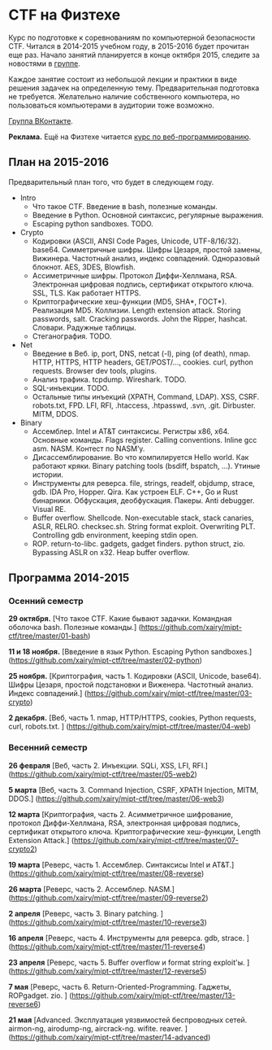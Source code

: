 CTF на Физтехе
==============

Курс по подготовке к соревнованиям по компьютерной безопасности CTF.
Читался в 2014-2015 учебном году, в 2015-2016 будет прочитан еще раз.
Начало занятий планируется в конце октября 2015, следите за новостями в [группе](https://vk.com/mipt_ctf).

Каждое занятие состоит из небольшой лекции и практики в виде решения задачек на определенную тему.
Предварительная подготовка не требуется.
Желательно наличие собственного компьютера, но пользоваться компьютерами в аудитории тоже возможно.

[Группа ВКонтакте](https://vk.com/mipt_ctf).

**Реклама.**
Ещё на Физтехе читается [курс по веб-программированию](https://vk.com/mipt_web).

## План на 2015-2016

Предварительный план того, что будет в следующем году.

* Intro
    * Что такое CTF. Введение в bash, полезные команды.
    * Введение в Python. Основной синтаксис, регулярные выражения.
    * Escaping python sandboxes. TODO.
* Crypto
    * Кодировки (ASCII, ANSI Code Pages, Unicode, UTF-8/16/32). base64. Симметричные шифры. Шифры Цезаря, простой замены, Вижинера. Частотный анализ, индекс совпадений. Одноразовый блокнот. AES, 3DES, Blowfish.
    * Ассиметричные шифры. Протокол Диффи-Хеллмана, RSA. Электронная цифровая подпись, сертификат открытого ключа. SSL, TLS. Как работает HTTPS.
    * Криптографические хеш-функции (MD5, SHA*, ГОСТ*). Реализация MD5. Коллизии. Length extension attack. Storing passwords, salt. Cracking passwords. John the Ripper, hashcat. Словари. Радужные таблицы.
    * Стеганография. TODO.
* Net
    * Введение в Веб. ip, port, DNS, netcat (-l), ping (of death), nmap. HTTP, HTTPS, HTTP headers, GET/POST/…, cookies. curl, python requests. Browser dev tools, plugins.
    * Анализ трафика. tcpdump. Wireshark. TODO.
    * SQL-инъекции. TODO.
    * Остальные типы инъекций (XPATH, Command, LDAP). XSS, CSRF. robots.txt, FPD. LFI, RFI, .htaccess, .htpasswd, .svn, .git. Dirbuster. MITM, DDOS.
* Binary
    * Ассемблер. Intel и AT&T синтаксисы. Регистры x86, x64. Основные команды. Flags register. Calling conventions. Inline gcc asm. NASM. Контест по NASM’у.
    * Дисассемблирование. Во что компилируется Hello world. Как работают кряки. Binary patching tools (bsdiff, bspatch, …). Утиные истории.
    * Инструменты для реверса. file, strings, readelf, objdump, strace, gdb. IDA Pro, Hopper. Qira. Как устроен ELF. C++, Go и Rust бинарники. Обфускация, деобфускация. Пакеры. Anti debugger. Visual RE.
    * Buffer overflow. Shellcode. Non-executable stack, stack canaries, ASLR, RELRO. checksec.sh. String format exploit. Overwriting PLT. Controlling gdb environment, keeping stdin open.
    * ROP. return-to-libc. gadgets, gadget finders. python struct, zio. Bypassing ASLR on x32. Heap buffer overflow.

## Программа 2014-2015

### Осенний семестр

**29 октября.**
[Что такое CTF. Какие бывают задачки. Командная оболочка bash. Полезные команды.]
(https://github.com/xairy/mipt-ctf/tree/master/01-bash)

**11 и 18 ноября.**
[Введение в язык Python. Escaping Python sandboxes.]
(https://github.com/xairy/mipt-ctf/tree/master/02-python)

**25 ноября.**
[Криптография, часть 1. Кодировки (ASCII, Unicode, base64). Шифры Цезаря, простой подстановки и Виженера. Частотный анализ. Индекс совпадений.]
(https://github.com/xairy/mipt-ctf/tree/master/03-crypto)

**2 декабря.**
[Веб, часть 1. nmap, HTTP/HTTPS, cookies, Python requests, curl, robots.txt. ]
(https://github.com/xairy/mipt-ctf/tree/master/04-web)

### Весенний семестр

**26 февраля**
[Веб, часть 2. Инъекции. SQLi, XSS, LFI, RFI.]
(https://github.com/xairy/mipt-ctf/tree/master/05-web2)

**5 марта**
[Веб, часть 3. Command Injection, CSRF, XPATH Injection, MITM, DDOS.]
(https://github.com/xairy/mipt-ctf/tree/master/06-web3)

**12 марта**
[Криптография, часть 2. Асимметричное шифрование, протокол Диффи-Хеллмана, RSA, электронная цифровая подпись, сертификат открытого ключа. Криптографические хеш-функции, Length Extension Attack.]
(https://github.com/xairy/mipt-ctf/tree/master/07-crypto2)

**19 марта**
[Реверс, часть 1. Ассемблер. Синтаксисы Intel и AT&T.]
(https://github.com/xairy/mipt-ctf/tree/master/08-reverse)

**26 марта**
[Реверс, часть 2. Ассемблер. NASM.]
(https://github.com/xairy/mipt-ctf/tree/master/09-reverse2)

**2 апреля**
[Реверс, часть 3. Binary patching. ]
(https://github.com/xairy/mipt-ctf/tree/master/10-reverse3)

**16 апреля**
[Реверс, часть 4. Инструменты для реверса. gdb, strace. ]
(https://github.com/xairy/mipt-ctf/tree/master/11-reverse4)

**23 апреля**
[Реверс, часть 5. Buffer overflow и format string exploit'ы. ]
(https://github.com/xairy/mipt-ctf/tree/master/12-reverse5)

**7 мая**
[Реверс, часть 6. Return-Oriented-Programming. Гаджеты, ROPgadget. zio. ]
(https://github.com/xairy/mipt-ctf/tree/master/13-reverse6)

**21 мая**
[Advanced. Эксплуатация уязвимостей беспроводных сетей. airmon-ng, airodump-ng, aircrack-ng. wifite. reaver. ]
(https://github.com/xairy/mipt-ctf/tree/master/14-advanced)

